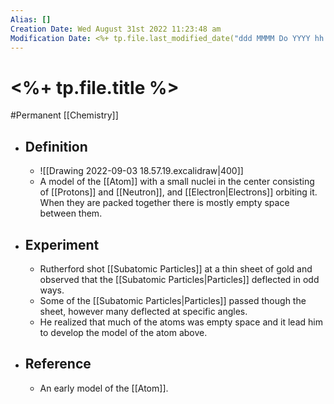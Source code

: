 ```yaml
---
Alias: []
Creation Date: Wed August 31st 2022 11:23:48 am 
Modification Date: <%+ tp.file.last_modified_date("ddd MMMM Do YYYY hh:mm:ss a") %>
---
```

# <%+ tp.file.title %>
#Permanent [[Chemistry]]

- ## Definition
	- ![[Drawing 2022-09-03 18.57.19.excalidraw|400]]
	- A model of the [[Atom]] with a small nuclei in the center consisting of [[Protons]] and [[Neutron]], and [[Electron|Electrons]] orbiting it. When they are packed together there is mostly empty space between them.
- ## Experiment
	- Rutherford shot [[Subatomic Particles]] at a thin sheet of gold and observed that the [[Subatomic Particles|Particles]] deflected in odd ways.
	- Some of the [[Subatomic Particles|Particles]] passed though the sheet, however many deflected at specific angles.
	- He realized that much of the atoms was empty space and it lead him to develop the model of the atom above.
- ## Reference
	- An early model of the [[Atom]].